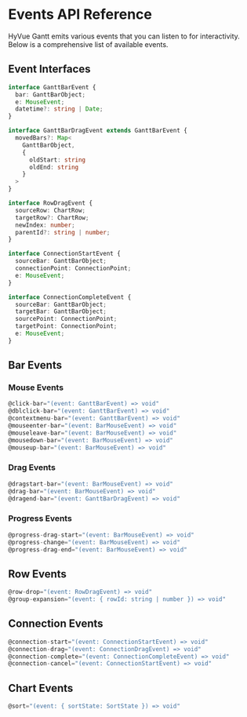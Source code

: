 # Events API Reference

HyVue Gantt emits various events that you can listen to for interactivity. Below is a comprehensive list of available events.

## Event Interfaces

```typescript
interface GanttBarEvent {
  bar: GanttBarObject;
  e: MouseEvent;
  datetime?: string | Date;
}

interface GanttBarDragEvent extends GanttBarEvent {
  movedBars?: Map<
    GanttBarObject,
    {
      oldStart: string
      oldEnd: string
    }
  >
}

interface RowDragEvent {
  sourceRow: ChartRow;
  targetRow?: ChartRow;
  newIndex: number;
  parentId?: string | number;
}

interface ConnectionStartEvent {
  sourceBar: GanttBarObject;
  connectionPoint: ConnectionPoint;
  e: MouseEvent;
}

interface ConnectionCompleteEvent {
  sourceBar: GanttBarObject;
  targetBar: GanttBarObject;
  sourcePoint: ConnectionPoint;
  targetPoint: ConnectionPoint;
  e: MouseEvent;
}
```

## Bar Events

### Mouse Events
```typescript
@click-bar="(event: GanttBarEvent) => void"
@dblclick-bar="(event: GanttBarEvent) => void"
@contextmenu-bar="(event: GanttBarEvent) => void"
@mouseenter-bar="(event: BarMouseEvent) => void"
@mouseleave-bar="(event: BarMouseEvent) => void"
@mousedown-bar="(event: BarMouseEvent) => void"
@mouseup-bar="(event: BarMouseEvent) => void"
```

### Drag Events
```typescript
@dragstart-bar="(event: BarMouseEvent) => void"
@drag-bar="(event: BarMouseEvent) => void"
@dragend-bar="(event: GanttBarDragEvent) => void"
```

### Progress Events
```typescript
@progress-drag-start="(event: BarMouseEvent) => void"
@progress-change="(event: BarMouseEvent) => void"
@progress-drag-end="(event: BarMouseEvent) => void"
```

## Row Events

```typescript
@row-drop="(event: RowDragEvent) => void"
@group-expansion="(event: { rowId: string | number }) => void"
```

## Connection Events

```typescript
@connection-start="(event: ConnectionStartEvent) => void"
@connection-drag="(event: ConnectionDragEvent) => void"
@connection-complete="(event: ConnectionCompleteEvent) => void"
@connection-cancel="(event: ConnectionStartEvent) => void"
```

## Chart Events

```typescript
@sort="(event: { sortState: SortState }) => void"
```